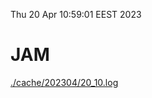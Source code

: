 Thu 20 Apr 10:59:01 EEST 2023
# JAM
<a href='./cache/202304/20_10.log'>./cache/202304/20_10.log</a>
